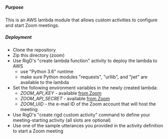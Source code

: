 ##### Purpose
This is an AWS lambda module that allows custom activities to configure and start Zoom meetings.
##### Deployment
- Clone the repository
- Zip this directory (zoom)
- Use RigD's "create lambda function" activity to deploy the lambda to AWS 
    - use "Python 3.6" runtime
    - make sure Python modules "requests", "urllib", and "jwt" are available to the lambda     
- Set the following environment variables in the newly created lambda:
    - *ZOOM_API_KEY* - available [from Zoom](https://support.zoom.us/hc/en-us/community/posts/115010739366-How-to-find-API-Key-API-Secret-)
    - *ZOOM_API_SECRET* - available [from Zoom](https://support.zoom.us/hc/en-us/community/posts/115010739366-How-to-find-API-Key-API-Secret-)
    - *ZOOM_UID* - the e-mail ID of the Zoom account that will host the meeting
- Use RigD's "create rigd custom activity" command to define your meeting-starting activity (all slots are optional)
- Use one of the sample utterances you provided in the activity definition to start a Zoom meeting

